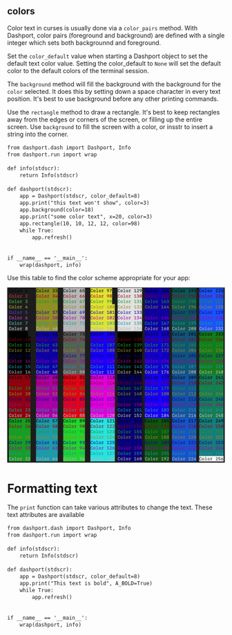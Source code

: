 ## colors

Color text in curses is usually done via a `color_pairs` method. With Dashport, color pairs (foreground and background) are defined with a single integer which sets both backgrounnd and foreground.

Set the `color_default` value when starting a Dashport object to set the default text color value. Setting the color_default to `None` will set the default color to the default colors of the terminal session.

The `background` method will fill the background with the background for the `color` selected. It does this by setting down a space character in every text position. It's best to use background before any other printing commands.

Use the `rectangle` method to draw a rectangle. It's best to keep rectangles away from the edges or corners of the screen, or filling up the entire screen. Use `background` to fill the screen with a color, or insstr to insert a string into the corner.

```
from dashport.dash import Dashport, Info
from dashport.run import wrap

def info(stdscr):
    return Info(stdscr)

def dashport(stdscr):
    app = Dashport(stdscr, color_default=8)
    app.print("this text won't show", color=3)
    app.background(color=18)
    app.print("some color text", x=20, color=3)
    app.rectangle(10, 10, 12, 12, color=98)
    while True:
        app.refresh()


if __name__ == '__main__':
    wrap(dashport, info)
```

Use this table to find the color scheme appropriate for your app:

![color palette for dashport](color_palette.png?raw=true "Dashport Color Palette")


# Formatting text

The `print` function can take various attributes to change the text. These text attributes are available

```
from dashport.dash import Dashport, Info
from dashport.run import wrap

def info(stdscr):
    return Info(stdscr)

def dashport(stdscr):
    app = Dashport(stdscr, color_default=8)
    app.print("This text is bold", A_BOLD=True)
    while True:
        app.refresh()


if __name__ == '__main__':
    wrap(dashport, info)
```
